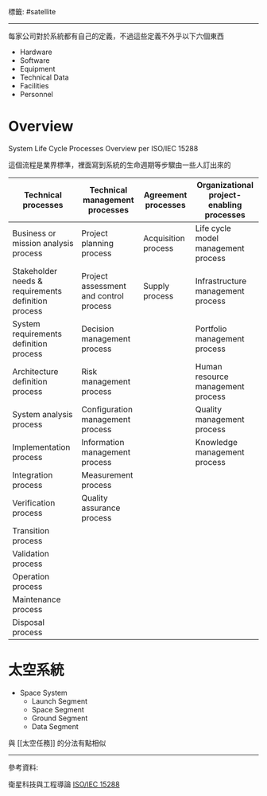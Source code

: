 標籤: #satellite 

---

每家公司對於系統都有自己的定義，不過這些定義不外乎以下六個東西

- Hardware
- Software
- Equipment
- Technical Data
- Facilities
- Personnel

# Overview

System Life Cycle Processes Overview per ISO/IEC 15288

這個流程是業界標準，裡面寫到系統的生命週期等步驟由一些人訂出來的

| Technical processes                                 | Technical management processes         | Agreement processes | Organizational project-enabling processes |
| --------------------------------------------------- | -------------------------------------- | ------------------- | ----------------------------------------- |
| Business or mission analysis process                | Project planning process               | Acquisition process | Life cycle model management process       |
| Stakeholder needs & requirements definition process | Project assessment and control process | Supply process      | Infrastructure management process         |
| System requirements definition process              | Decision management process            |                     | Portfolio management process              |
| Architecture definition process                     | Risk management process                |                     | Human resource management process         |
| System analysis process                             | Configuration management process       |                     | Quality management process                |
| Implementation process                              | Information management process         |                     | Knowledge management process              | 
| Integration process                                 | Measurement process                    |                     |                                           |
| Verification process                                | Quality assurance process              |                     |                                           |
| Transition process                                  |                                        |                     |                                           |
| Validation process                                  |                                        |                     |                                           |
| Operation process                                   |                                        |                     |                                           |
| Maintenance process                                 |                                        |                     |                                           |
| Disposal process                                    |                                        |                     |                                           |


# 太空系統

- Space System
	- Launch Segment
	- Space Segment
	- Ground Segment
	- Data Segment

與 [[太空任務]] 的分法有點相似

---

參考資料:

衛星科技與工程導論
[ISO/IEC 15288](https://en.wikipedia.org/wiki/ISO/IEC_15288)
